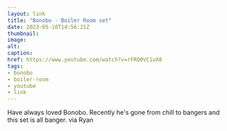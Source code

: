 ```yaml
---
layout: link
title: "Bonobo - Boiler Room set"
date: 2023-05-10T14:56:21Z
thumbnail:
image:
alt:
caption:
href: https://www.youtube.com/watch?v=rFRQ0VC1uX8
tags:
- bonobo
- boiler-room
- youtube
- link
---
```


Have always loved Bonobo. Recently he's gone from chill to bangers and this set is all banger. via Ryan
